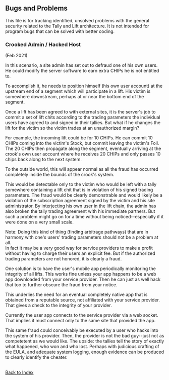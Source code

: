 ## Bugs and Problems

This file is for tracking identified, unsolved problems with the general 
security related to the Tally and Lift architecture.  It is not intended for 
program bugs that can be solved with better coding.

### Crooked Admin / Hacked Host
(Feb 2021)

In this scenario, a site admin has set out to defraud one of his own users.  He
could modify the server software to earn extra CHIPs he is not entitled to.

To accomplish it, he needs to position himself (his own user account) at the 
upstream end of a segment which will participate in a lift.  His victim is 
somewhere downstream, perhaps at or near the bottom end of the segment.

Once a lift has been agreed to with external sites, it is the server's job to
commit a set of lift chits according to the trading parameters the individual
users have agreed to and signed in their tallies.  But what if he changes the
lift for the victim so the victim trades at an unauthorized margin?

For example, the incoming lift could be for 10 CHIPs.  He can commit 10 CHIPs
coming into the victim's Stock, but commit leaving the victim's Foil.  The 20
CHIPs then propagate along the segment, eventually arriving at the crook's own
user account where he receives 20 CHIPs and only passes 10 chips back along to
the next system.

To the outside world, this will appear normal as all the fraud has occurred
completely inside the bounds of the crook's system.

This would be detectable only to the victim who would be left with a tally
somewhere containing a lift chit that is in violation of his signed trading
parameters.  The fraud would be clearly demonstrable and would likely be a
violation of the subscription agreement signed by the victim and his site
administrator.  By interjecting his own user in the lift chain, the admin
has also broken the tally trading agreement with his immediate partners.
But such a problem might go on for a time without being noticed--especially if 
it were done on a very small scale.

Note: Doing this kind of thing (finding arbitrage pathways) that are in 
harmony with one's users' trading parameters should not be a problem at all.  
In fact it may be a very good way for service providers to make a profit 
without having to charge their users an explicit fee.  But if the authorized
trading parameters are not honored, it is clearly a fraud.

One solution is to have the user's mobile app periodically monitoring the
integrity of all lifts.  This works fine unless your app happens to be a web
app downloaded from your service provider.  Then he can just as well hack that
too to further obscure the fraud from your notice.

This underlies the need for an eventual completely native app that is obtained
from a reputable source, not affiliated with your service provider.  That gives
a check to the integrity of your provider.

Currently the user app connects to the service provider via a web socket.  That
implies it must connect only to the same site that provided the app.

This same fraud could conceivably be executed by a user who hacks into the
system of his provider.  Then, the provider is not the bad guy--just not as
competetent as we would like.  The upside: the tallies tell the story of
exactly what happened, who won and who lost.  Perhaps with judicious crafting
of the EULA, and adequate system logging, enough evidence can be produced to
clearly identify the cheater.

<br>[Back to Index](README.md#contents)
